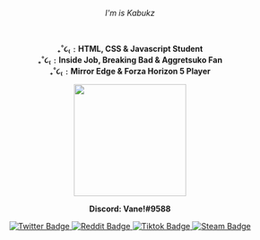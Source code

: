 <p align="center"><i>I'm is Kabukz</i></p>
<br>    
<p align="center"><strong>₊˚૮₍﹕HTML, CSS & Javascript Student<br>₊˚૮₍﹕Inside Job, Breaking Bad & Aggretsuko Fan<br>₊˚૮₍﹕Mirror Edge & Forza Horizon 5 Player</strong></p>
<div id="header" align="center">
  <img src="https://media.discordapp.net/attachments/1050974959171809332/1053436877019037776/Screenshot_20221216_1719362.jpg?width=407&height=400" width="200"/>
<br>
<p align="center"><strong>Discord: Vane!#9588</strong></p>
</div>
</div>
<div id="badges" align="center">
  <a href="https://www.twitter.com/notkabukz">
    <img src="https://img.shields.io/badge/Twitter-blue?logo=twitter&logoColor=white" alt="Twitter Badge"/>
  </a>
  <a href="https://www.reddit.com/user/Kabukz/">
    <img src="https://img.shields.io/badge/Reddit-orange?logo=reddit&logoColor=white" alt="Reddit Badge"/>
  </a>
  <a href="https://www.tiktok.com/@notkabukz">
    <img src="https://img.shields.io/badge/Tiktok-black?logo=tiktok&logoColor=white" alt="Tiktok Badge"/>
  </a>
  <a href="https://steamcommunity.com/id/thisisshadow">
    <img src="https://img.shields.io/badge/Steam-blue?logo=steam&logoColor=white" alt="Steam Badge"/>
  </a>
</div>

<!---
KabukzDev/KabukzDev is a ✨ special ✨ repository because its `README.md` (this file) appears on your GitHub profile.
You can click the Preview link to take a look at your changes.
--->
